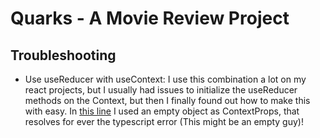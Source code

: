 # Quarks - A Movie Review Project

## Troubleshooting

- Use useReducer with useContext: I use this combination a lot on my react projects, but I usually had issues to initialize the useReducer methods on the Context, but then I finally found out how to make this with easy. In [this line](https://github.com/igormcsouza/quarks/blob/d5a9ed83e8e30029915371cb490734328aa23a26/frontend/src/store/Context.tsx#L9) I used an empty object as ContextProps, that resolves for ever the typescript error (This might be an empty guy)! 
